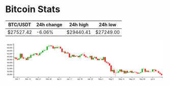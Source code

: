 # Bitcoin Stats

BTC/USDT|24h change|24h high|24h low|
|---|---|---|---|
|$27527.42|-6.06%|$29440.41|$27249.00|

<img src="./chart.svg">
